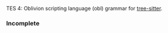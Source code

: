 TES 4: Oblivion scripting language (obl) grammar for [tree-sitter](https://github.com/tree-sitter/tree-sitter).

### Incomplete
